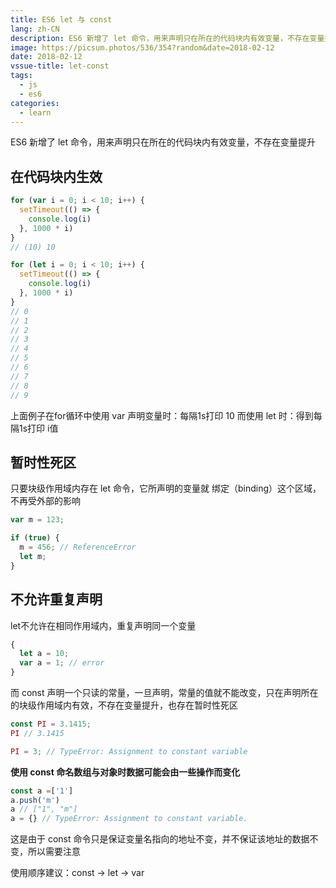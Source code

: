 ```yaml
---
title: ES6 let 与 const
lang: zh-CN
description: ES6 新增了 let 命令，用来声明只在所在的代码块内有效变量，不存在变量提升
image: https://picsum.photos/536/354?random&date=2018-02-12
date: 2018-02-12
vssue-title: let-const
tags:
  - js
  - es6
categories:
  - learn
--- 
```


ES6 新增了 let 命令，用来声明只在所在的代码块内有效变量，不存在变量提升

<!-- more -->

## 在代码块内生效

``` js
for (var i = 0; i < 10; i++) {
  setTimeout(() => {
    console.log(i)
  }, 1000 * i)
}
// (10) 10

for (let i = 0; i < 10; i++) {
  setTimeout(() => {
    console.log(i)
  }, 1000 * i)
}
// 0
// 1
// 2
// 3
// 4
// 5
// 6
// 7
// 8
// 9
```

上面例子在for循环中使用 var 声明变量时：每隔1s打印 10
而使用 let 时：得到每隔1s打印 i值

## 暂时性死区

只要块级作用域内存在 let 命令，它所声明的变量就 绑定（binding）这个区域，不再受外部的影响

``` js
var m = 123;

if (true) {
  m = 456; // ReferenceError
  let m;
}
```

## 不允许重复声明

let不允许在相同作用域内，重复声明同一个变量

``` js
{
  let a = 10;
  var a = 1; // error
}
```

而 const 声明一个只读的常量，一旦声明，常量的值就不能改变，只在声明所在的块级作用域内有效，不存在变量提升，也存在暂时性死区

``` js
const PI = 3.1415;
PI // 3.1415

PI = 3; // TypeError: Assignment to constant variable
```

**使用 const 命名数组与对象时数据可能会由一些操作而变化**

``` js
const a =['1']
a.push('m')
a // ["1", "m"]
a = {} // TypeError: Assignment to constant variable.
```

这是由于 const 命令只是保证变量名指向的地址不变，并不保证该地址的数据不变，所以需要注意

使用顺序建议：const -> let -> var